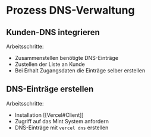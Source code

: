# Prozess DNS-Verwaltung

## Kunden-DNS integrieren

Arbeitsschritte:
* Zusammenstellen benötigte DNS-Einträge
* Zustellen der Liste an Kunde
* Bei Erhalt Zugangsdaten die Einträge selber erstellen

## DNS-Einträge erstellen
Arbeitsschritte:
* Installation [[Vercel#Client]]
* Zugriff auf das Mint System anfordern
* DNS-Einträge mit `vercel dns` erstellen